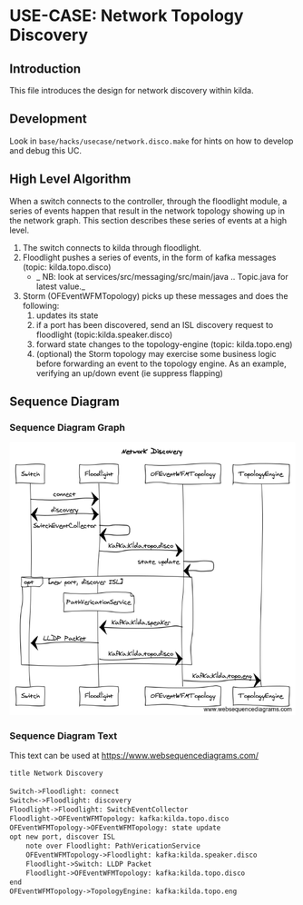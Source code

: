 # USE-CASE: Network Topology Discovery

## Introduction

This file introduces the design for network discovery within kilda.

## Development

Look in `base/hacks/usecase/network.disco.make` for hints on how to develop and debug this UC.

## High Level Algorithm

When a switch connects to the controller, through the floodlight module, a series of events happen
that result in the network topology showing up in the network graph. This section describes these
series of events at a high level.

1. The switch connects to kilda through floodlight.
2. Floodlight pushes a series of events, in the form of kafka messages (topic: kilda.topo.disco)
    - _ NB: look at services/src/messaging/src/main/java .. Topic.java for latest value._
3. Storm (OFEventWFMTopology) picks up these messages and does the following:
    1. updates its state
    2. if a port has been discovered, send an ISL discovery request to floodlight 
        (topic:kilda.speaker.disco)
    3. forward state changes to the topology-engine (topic: kilda.topo.eng)
    4. (optional) the Storm topology may exercise some business logic before forwarding an event
        to the topology engine. As an example, verifying an up/down event (ie suppress flapping)
   

## Sequence Diagram

### Sequence Diagram Graph

![Network Discovery](network-discovery.png "Network Discovery")


### Sequence Diagram Text

This text can be used at https://www.websequencediagrams.com/

```
title Network Discovery

Switch->Floodlight: connect
Switch<->Floodlight: discovery
Floodlight->Floodlight: SwitchEventCollector
Floodlight->OFEventWFMTopology: kafka:kilda.topo.disco
OFEventWFMTopology->OFEventWFMTopology: state update
opt new port, discover ISL
    note over Floodlight: PathVericationService
    OFEventWFMTopology->Floodlight: kafka:kilda.speaker.disco
    Floodlight->Switch: LLDP Packet
    Floodlight->OFEventWFMTopology: kafka:kilda.topo.disco
end
OFEventWFMTopology->TopologyEngine: kafka:kilda.topo.eng

```     
